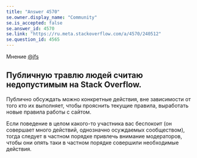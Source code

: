```yaml
---
title: "Answer 4570"
se.owner.display_name: "Community"
se.is_accepted: false
se.answer_id: 4570
se.link: "https://ru.meta.stackoverflow.com/a/4570/240512"
se.question_id: 4565
---
```


Мнение [@jfs](https://ru.meta.stackoverflow.com/users/23044/jfs)

## Публичную травлю людей считаю недопустимым на Stack Overflow.

Публично обсуждать можно конкретные действия, вне зависимости от того кто их выполняет, чтобы прояснить текущие правила, выработать новые правила работы с сайтом.

Если поведение в целом какого-то участника вас беспокоит (он совершает много действий, однозначно осуждаемых сообществом), тогда следует в частном порядке привлечь внимание модераторов, чтобы они опять таки в частном порядке совершили необходимые действия.
